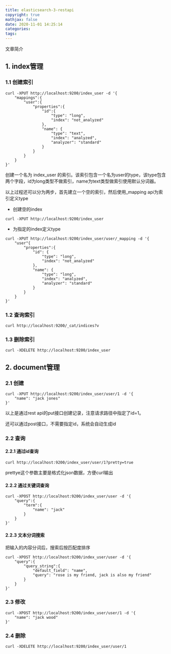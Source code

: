 ```yaml
---
title: elasticsearch-3-restapi
copyright: true
mathjax: false
date: 2020-11-01 14:25:14
categories:
tags:
---
```

文章简介

<!-- more -->

## 1. index管理

### 1.1 创建索引

```
curl -XPUT http://localhost:9200/index_user -d '{
    "mappings":{
        "user":{
            "properties":{
                "id":{
                    "type": "long",
                    "index": "not_analyzed"
                },
                "name": {
                    "type": "text",
                    "index": "analyzed",
                    "analyzer": "standard"
                }
            }
        }
    }
}'
```
创建一个名为 index_user 的索引。该索引包含一个名为user的type，该type包含两个字段，id为long类型不做索引，name为text类型做索引使用默认分词器。

以上过程还可以分为两步，首先建立一个空的索引，然后使用_mapping api为索引定义type

+ 创建空的index 
```
curl -XPUT http://localhost:9200/index_user
```

+ 为指定的index定义type
```
curl -XPUT http://localhost:9200/index_user/user/_mapping -d '{
    "user"{
        "properties":{
            "id": {
                "type": "long",
                "index": "not_analyzed"
            },
            "name": {
                "type": "long",
                "index": "analyzed",
                "analyzer": "standard"
            }
        }
    }
}'
```

### 1.2 查询索引

```
curl http://localhost:9200/_cat/indices?v
```

### 1.3 删除索引

```
curl -XDELETE http://localhost:9200/index_user
```

## 2. document管理

### 2.1 创建 

```
curl -XPUT http://localhost:9200/index_user/user/1 -d '{
    "name": "jack jones"
}'
```
以上是通过rest api的put接口创建记录，注意请求路径中指定了id=1。

还可以通过post接口，不需要指定id，系统会自动生成id

### 2.2 查询

#### 2.2.1 通过id查询

```
curl http://localhost:9200/index_user/user/1?pretty=true
```
prettye这个参数主要是格式化json数据，方便curl输出

#### 2.2.2 通过关键词查询

```
curl -XPOST http://localhost:9200/index_user/user -d '{
    "query":{
        "term":{
            "name": "jack"
        }
    }
}'
```

#### 2.2.3 文本分词搜索

把输入的内容分词后，搜索后按匹配度排序

```
curl -XPOST http://localhost:9200/index_user/user -d '{
    "query":{
        "query_string":{
            "default_field": "name",
            "query": "rose is my friend, jack is also my friend"
        }
    }
}'
```

### 2.3 修改

```
curl -XPOST http://localhost:9200/index_user/user/1 -d '{
    "name": "jack wood"
}'
```

### 2.4 删除

```
curl -XDELETE http://localhost:9200/index_user/user/1
```
